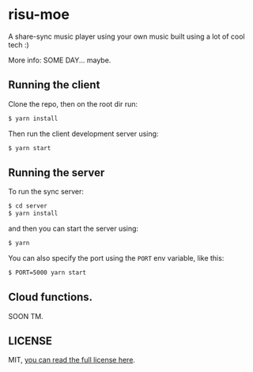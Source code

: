# risu-moe

A share-sync music player using your own music built using a lot of cool tech :)

More info: SOME DAY... maybe.


## Running the client

Clone the repo, then on the root dir run:

```sh
$ yarn install
```

Then run the client development server using:

```sh
$ yarn start
```

## Running the server

To run the sync server:

```sh
$ cd server
$ yarn install
```

and then you can start the server using:

```sh
$ yarn
```

You can also specify the port using the `PORT` env variable, like this:

```sh
$ PORT=5000 yarn start
```

## Cloud functions.

SOON TM.



## LICENSE
MIT, [you can read the full license here](https://github.com/datyayu/risu-moe/blob/master/LICENSE.md).

